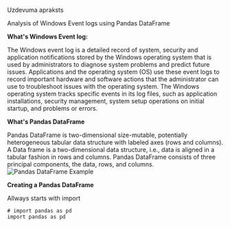 Uzdevuma apraksts

Analysis of Windows Event logs using Pandas DataFrame

**What's Windows Event log:**

The Windows event log is a detailed record of system, security and application notifications stored by the Windows operating system that is used by administrators to diagnose system problems and predict future issues. Applications and the operating system (OS) use these event logs to record important hardware and software actions that the administrator can use to troubleshoot issues with the operating system. The Windows operating system tracks specific events in its log files, such as application installations, security management, system setup operations on initial startup, and problems or errors.

**What's Pandas DataFrame**

Pandas DataFrame is two-dimensional size-mutable, potentially heterogeneous tabular data structure with labeled axes (rows and columns). A Data frame is a two-dimensional data structure, i.e., data is aligned in a tabular fashion in rows and columns. Pandas DataFrame consists of three principal components, the data, rows, and columns. 
![Pandas DataFrame Example](https://media.geeksforgeeks.org/wp-content/uploads/finallpandas.png)


**Creating a Pandas DataFrame**

Allways starts with import

```
# import pandas as pd
import pandas as pd
```



